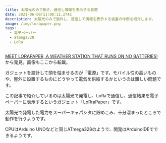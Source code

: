 ```yaml
---
title: 太陽光のみで動き、通信し情報を表示する装置
date: 2021-06-06T11:00:11.274Z
description: 太陽光のみで動作し、通信して情報を表示する装置の作例を紹介します。
image: /img/lorapaper.png
tags:
  - 電子ペーパー
  - atmega328
  - LoRa
---
```

[MEET LORAPAPER, A WEATHER STATION THAT RUNS ON NO BATTERIES!](https://www.electronics-lab.com/meet-lorapaper-weather-station-runs-no-batteries/)から発見。画像もここから転載。

ガジェットを設計して頭を悩ませるのが「電源」です。モバイル性の高いものや、屋外に設置するものにどうやって電気を供給するかというのは難しい問題です。

この記事で紹介しているのは太陽光で発電し、LoRaで通信し、通信結果を電子ペーパーに表示するというガジェット「LoRraPaper」です。

太陽光で発電した電力をスーパーキャパシタに貯めこみ、十分溜まったところで動作を行うようです。

CPUはArduino UNOなどと同じATmega328のようで、開発はArduinoIDEでできるようです。
